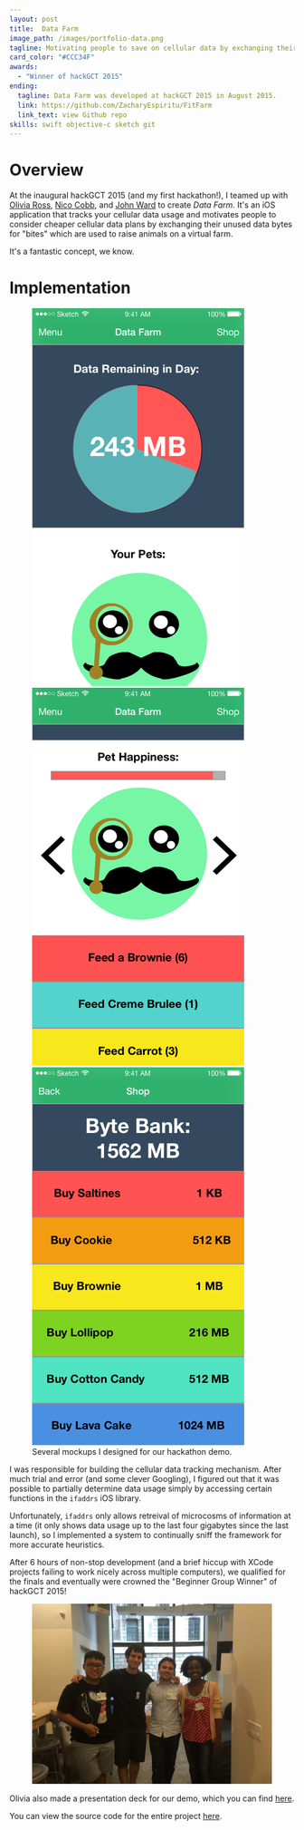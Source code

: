 ```yaml
---
layout: post
title:  Data Farm
image_path: /images/portfolio-data.png
tagline: Motivating people to save on cellular data by exchanging their unused data bytes for "bites"
card_color: "#CCC34F"
awards:
  - "Winner of hackGCT 2015"
ending:
  tagline: Data Farm was developed at hackGCT 2015 in August 2015.
  link: https://github.com/ZacharyEspiritu/FitFarm
  link_text: view Github repo
skills: swift objective-c sketch git
---
```


# Overview

At the inaugural hackGCT 2015 (and my first hackathon!), I teamed up with [Olivia Ross][or-github], [Nico Cobb][nc-github], and [John Ward][jw-github] to create *Data Farm*. It's an iOS application that tracks your cellular data usage and motivates people to consider cheaper cellular data plans by exchanging their unused data bytes for "bites" which are used to raise animals on a virtual farm.

It's a fantastic concept, we know.

# Implementation

<figure class="three-screenshot-grid lazyload">
    <img class="lazyload" src="/images/projects/data-farm/graph.png">
    <img class="lazyload" src="/images/projects/data-farm/pet-stats.png">
    <img class="lazyload" src="/images/projects/data-farm/shop.png">
    <figcaption>Several mockups I designed for our hackathon demo.</figcaption>
</figure>

I was responsible for building the cellular data tracking mechanism. After much trial and error (and some clever Googling), I figured out that it was possible to partially determine data usage simply by accessing certain functions in the `ifaddrs` iOS library.

Unfortunately, `ifaddrs` only allows retreival of microcosms of information at a time (it only shows data usage up to the last four gigabytes since the last launch), so I implemented a system to continually sniff the framework for more accurate heuristics.

After 6 hours of non-stop development (and a brief hiccup with XCode projects failing to work nicely across multiple computers), we qualified for the finals and eventually were crowned the "Beginner Group Winner" of hackGCT 2015!

<figure class="lazyload">
    <img class="responsive-large-image lazyload" src="/images/projects/data-farm/team-photo.png" alt="The Data Farm team.">
</figure>

Olivia also made a presentation deck for our demo, which you can find [here][data-farm-deck].

You can view the source code for the entire project [here][data-farm-github].

[or-github]:        http://oliviaiscool.me/
[nc-github]:        https://github.com/NicoCobb
[jw-github]:        https://github.com/johnward2
[data-farm-deck]:   https://www.dropbox.com/s/uehkaylyjz53xfy/DATA%20FARM.pdf?dl=0
[data-farm-github]: https://github.com/johnward2/HackGCT-Mast
